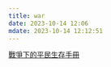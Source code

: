 ```yaml
---
title: war
date: 2023-10-14 12:06
mdate: 2023-10-14 12:12:51
---
```


[戰爭下的平民生存手冊](https://www.thenewslens.com/article/185318/fullpage)
